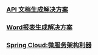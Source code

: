 
### [API 文档生成解决方案](./api文档生成/README.md)

### [Word报表生成解决方案](./word报表生成/README.md)

### [Spring Cloud:微服务架构利器](./spring-cloud-sample/README.md)
